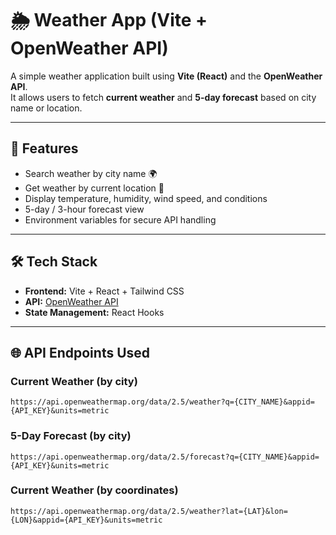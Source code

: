 # 🌦️ Weather App (Vite + OpenWeather API)

A simple weather application built using **Vite (React)** and the **OpenWeather API**.  
It allows users to fetch **current weather** and **5-day forecast** based on city name or location.

---

## 🚀 Features
- Search weather by city name 🌍
- Get weather by current location 📍
- Display temperature, humidity, wind speed, and conditions
- 5-day / 3-hour forecast view
- Environment variables for secure API handling

---

## 🛠️ Tech Stack
- **Frontend:** Vite + React + Tailwind CSS
- **API:** [OpenWeather API](https://openweathermap.org/api)
- **State Management:** React Hooks

---

## 🌐 API Endpoints Used

### Current Weather (by city)

```
https://api.openweathermap.org/data/2.5/weather?q={CITY_NAME}&appid={API_KEY}&units=metric
```

### 5-Day Forecast (by city)

```
https://api.openweathermap.org/data/2.5/forecast?q={CITY_NAME}&appid={API_KEY}&units=metric
```

### Current Weather (by coordinates)

```
https://api.openweathermap.org/data/2.5/weather?lat={LAT}&lon={LON}&appid={API_KEY}&units=metric
```
